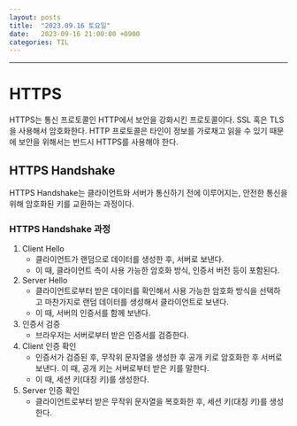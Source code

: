 ```yaml
---
layout: posts
title:  "2023.09.16 토요일"
date:   2023-09-16 21:00:00 +0900
categories: TIL
---
```

---
# HTTPS
HTTPS는 통신 프로토콜인 HTTP에서 보안을 강화시킨 프로토콜이다. SSL 혹은 TLS을 사용해서 암호화한다. HTTP 프로토콜은 타인이 정보를 가로채고 읽을 수 있기 때문에 보안을 위해서는 반드시 HTTPS를 사용해야 한다.
## HTTPS Handshake
HTTPS Handshake는 클라이언트와 서버가 통신하기 전에 이루어지는, 안전한 통신을 위해 암호화된 키를 교환하는 과정이다.
### HTTPS Handshake 과정
1. Client Hello
    - 클라이언트가 랜덤으로 데이터를 생성한 후, 서버로 보낸다.
    - 이 때, 클라이언트 측이 사용 가능한 암호화 방식, 인증서 버전 등이 포함된다.
2. Server Hello
    - 클라이언트로부터 받은 데이터를 확인해서 사용 가능한 암호화 방식을 선택하고 마찬가지로 랜덤 데이터를 생성해서 클라이언트로 보낸다.
    - 이 때, 서버의 인증서를 함께 보낸다.
3. 인증서 검증
    - 브라우저는 서버로부터 받은 인증서를 검증한다.
4. Client 인증 확인
    - 인증서가 검증된 후, 무작위 문자열을 생성한 후 공개 키로 암호화한 후 서버로 보낸다. 이 때, 공개 키는 서버로부터 받은 키를 말한다.
    - 이 때, 세션 키(대칭 키)를 생성한다.
5. Server 인증 확인
    - 클라이언트로부터 받은 무작위 문자열을 복호화한 후, 세션 키(대칭 키)를 생성한다.